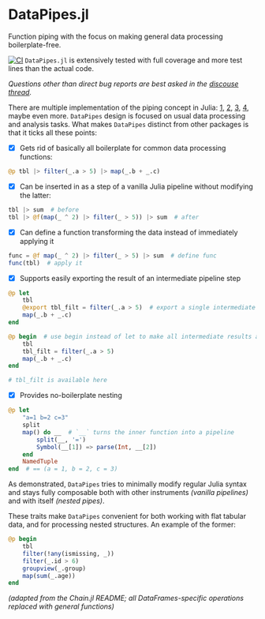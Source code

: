 # DataPipes.jl

Function piping with the focus on making general data processing boilerplate-free.

[![CI](https://github.com/aplavin/DataPipes.jl/actions/workflows/main.yml/badge.svg)](https://github.com/aplavin/DataPipes.jl/actions/workflows/main.yml) `DataPipes.jl` is extensively tested with full coverage and more test lines than the actual code.

_Questions other than direct bug reports are best asked in the [discouse thread](https://discourse.julialang.org/t/ann-datapipes-jl/60734)._


There are multiple implementation of the piping concept in Julia: [1](https://github.com/c42f/Underscores.jl), [2](https://github.com/jkrumbiegel/Chain.jl), [3](https://github.com/FNj/Hose.jl), [4](https://github.com/oxinabox/Pipe.jl), maybe even more. `DataPipes` design is focused on usual data processing and analysis tasks. What makes `DataPipes` distinct from other packages is that it ticks all these points:

- [x] Gets rid of basically all boilerplate for common data processing functions:
```julia
@p tbl |> filter(_.a > 5) |> map(_.b + _.c)
```
- [x] Can be inserted in as a step of a vanilla Julia pipeline without modifying the latter:
```julia
tbl |> sum  # before
tbl |> @f(map(_ ^ 2) |> filter(_ > 5)) |> sum  # after
```
- [x] Can define a function transforming the data instead of immediately applying it
```julia
func = @f map(_ ^ 2) |> filter(_ > 5) |> sum  # define func
func(tbl)  # apply it
```
- [x] Supports easily exporting the result of an intermediate pipeline step
```julia
@p let
    tbl
    @export tbl_filt = filter(_.a > 5)  # export a single intermediate result
    map(_.b + _.c)
end

@p begin  # use begin instead of let to make all intermediate results available afterwards
    tbl
    tbl_filt = filter(_.a > 5)
    map(_.b + _.c)
end

# tbl_filt is available here
```
- [x] Provides no-boilerplate nesting
```julia
@p let
	"a=1 b=2 c=3"
	split
	map() do __  # `__` turns the inner function into a pipeline
		split(__, '=')
		Symbol(__[1]) => parse(Int, __[2])
	end
	NamedTuple
end  # == (a = 1, b = 2, c = 3)
```


As demonstrated, `DataPipes` tries to minimally modify regular Julia syntax and stays fully composable both with other instruments _(vanilla pipelines)_ and with itself _(nested pipes)_.

These traits make `DataPipes` convenient for both working with flat tabular data, and for processing nested structures. An example of the former:
```julia
@p begin
    tbl
    filter(!any(ismissing, _))
    filter(_.id > 6)
    groupview(_.group)
    map(sum(_.age))
end
```
_(adapted from the Chain.jl README; all DataFrames-specific operations replaced with general functions)_
